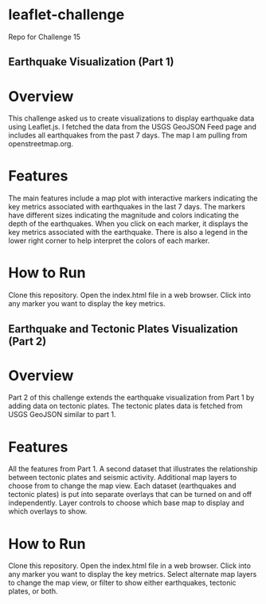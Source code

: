 # leaflet-challenge
Repo for Challenge 15

## Earthquake Visualization (Part 1)
# Overview
This challenge asked us to create visualizations to display earthquake data using Leaflet.js. I fetched the data from the USGS GeoJSON Feed page and includes all earthquakes from the past 7 days.  The map I am pulling from openstreetmap.org.  

# Features
The main features include a map plot with interactive markers indicating the key metrics associated with earthquakes in the last 7 days.  The markers have different sizes indicating the magnitude and colors indicating the depth of the earthquakes.  When you click on each marker, it displays the key metrics associated with the earthquake.  There is also a legend in the lower right corner to help interpret the colors of each marker.  

# How to Run
Clone this repository.
Open the index.html file in a web browser.
Click into any marker you want to display the key metrics.  


## Earthquake and Tectonic Plates Visualization (Part 2)
# Overview
Part 2 of this challenge extends the earthquake visualization from Part 1 by adding data on tectonic plates. The tectonic plates data is fetched from USGS GeoJSON similar to part 1.

# Features
All the features from Part 1.
A second dataset that illustrates the relationship between tectonic plates and seismic activity.
Additional map layers to choose from to change the map view.
Each dataset (earthquakes and tectonic plates) is put into separate overlays that can be turned on and off independently.
Layer controls to choose which base map to display and which overlays to show.

# How to Run
Clone this repository.
Open the index.html file in a web browser.
Click into any marker you want to display the key metrics.
Select alternate map layers to change the map view, or filter to show either earthquakes, tectonic plates, or both.
